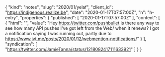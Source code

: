 {
  "kind": "notes",
  "slug": "2020/01/yelaf",
  "client_id": "https://indigenous.realize.be",
  "date": "2020-01-17T07:57:00Z",
  "h": "h-entry",
  "properties": {
    "published": [
      "2020-01-17T07:57:00Z"
    ],
    "content": [
      {
        "html": "",
        "value": "Hey https://twitter.com/pushbullet is there any way to see how many API pushes I've got left from the Web/ when it renews? I got a notification saying I was running out, partly due to https://www.jvt.me/posts/2020/01/12/webmention-notifications/"
      }
    ],
    "syndication": [
      "https://twitter.com/JamieTanna/status/1218082417111633921"
    ]
  }
}
